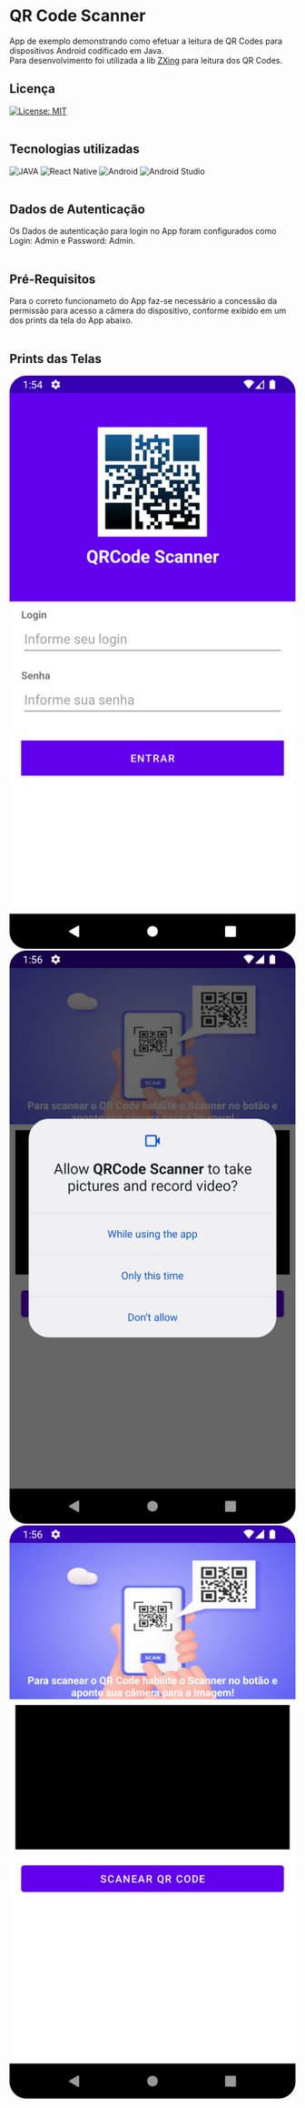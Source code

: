 # QR Code Scanner

App de exemplo demonstrando como efetuar a leitura de QR Codes para dispositivos Android codificado em Java. <br>
Para desenvolvimento foi utilizada a lib [ZXing](https://github.com/zxing/zxing) para leitura dos QR Codes. <br>


## Licença

[![License: MIT](https://img.shields.io/badge/License-MIT-yellow.svg)](https://opensource.org/licenses/MIT)<br><br>

## Tecnologias utilizadas

![JAVA](https://img.shields.io/badge/Java-ED8B00?style=for-the-badge&logo=openjdk&logoColor=white)
![React Native](https://img.shields.io/badge/GIT-E44C30?style=for-the-badge&logo=git&logoColor=white)
![Android](https://img.shields.io/badge/Android-3DDC84?style=for-the-badge&logo=android&logoColor=white)
![Android Studio](https://img.shields.io/badge/Android_Studio-3DDC84?style=for-the-badge&logo=android-studio&logoColor=white)<br><br>

## Dados de Autenticação

Os Dados de autenticação para login no App foram configurados como Login: Admin e Password: Admin.<br><br>

## Pré-Requisitos

Para o correto funcionameto do App faz-se necessário a concessão da permissão para acesso a câmera do dispositivo, conforme exibido em um dos prints da tela do App abaixo. <br><br>



## Prints das Telas
![Screen](app/src/main/res/drawable/login.png)
![Screen](app/src/main/res/drawable/permissions.png)
![Screen](app/src/main/res/drawable/scan.png)
